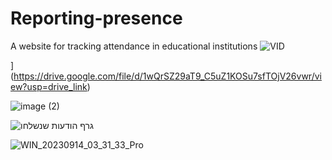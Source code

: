 # Reporting-presence
A website for tracking attendance in educational institutions
![VID](https://github.com/malkaDeutsch/Reporting-presence/assets/101219031/2ab85dbe-2645-42ce-ac9b-c9782cc1918f)

](https://drive.google.com/file/d/1wQrSZ29aT9_C5uZ1KOSu7sfTOjV26vwr/view?usp=drive_link)






![image (2)](https://github.com/malkaDeutsch/Reporting-presence/assets/101219031/1d466d77-2ec6-4a24-9c77-abb5f65b735c)


![גרף הודעות שנשלחו](https://github.com/malkaDeutsch/Reporting-presence/assets/101219031/8a777e6f-0875-4e72-b6fa-779081b96b86)



![WIN_20230914_03_31_33_Pro](https://github.com/malkaDeutsch/Reporting-presence/assets/101219031/5c63a939-2586-48e7-b72b-2cc9d13ca741)
